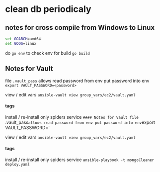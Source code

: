 # clean db periodicaly

## notes for cross compile from Windows to Linux
```cmd
set GOARCH=amd64
set GOOS=linux
```

do `go env` to check env
for build `go build`

## Notes for Vault
file `.vault_pass` allows read password from env
put password into env
`export VAULT_PASSWORD=<password>`

view / edit vars
`ansible-vault view group_vars/ec2/vault.yaml`

#### tags
install / re-install only spiders service
`#### Notes for Vault
 file `.vault_pass` allows read password from env
 put password into env
`export VAULT_PASSWORD=<password>`
 
view / edit vars
`ansible-vault view group_vars/ec2/vault.yaml`
 
#### tags
install / re-install only spiders service
`ansible-playbook -t mongoCleaner deploy.yaml`
 

